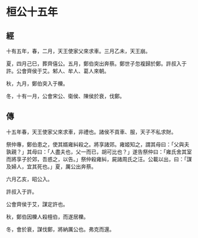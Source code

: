 # 桓公十五年
## 經

十有五年，春，二月，天王使家父來求車。三月乙未，天王崩。

夏，四月己巳，葬齊僖公。五月，鄭伯突出奔蔡。鄭世子忽複歸於鄭。許叔入于許。公會齊侯于艾。邾人、牟人、葛人來朝。

秋，九月，鄭伯突入于櫟。

冬，十有一月，公會宋公、衛侯、陳侯於衰，伐鄭。

## 傳

十五年春，天王使家父來求車，非禮也。諸侯不貢車、服，天子不私求財。

祭仲專，鄭伯患之，使其婿雍糾殺之。將享諸郊。雍姬知之，謂其母曰：「父與夫孰親？」其母曰：「人盡夫也，父一而已，胡可比也？」遂告祭仲曰：「雍氏舍其室而將享子於郊，吾惑之，以告。」祭仲殺雍糾，屍諸周氏之汪。公載以出，曰：「謀及婦人，宜其死也。」夏，厲公出奔蔡。

六月乙亥，昭公入。

許叔入于許。

公會齊侯于艾，謀定許也。

秋，鄭伯因櫟人殺檀伯，而遂居櫟。

冬，會於衰，謀伐鄭，將納厲公也。弗克而還。

